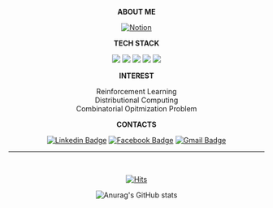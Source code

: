 <div align=center>
	
<b> ABOUT ME </b></h2> 

[![Notion](https://img.shields.io/badge/Notion-%23000000.svg?style=for-the-badge&logo=notion&logoColor=white)](https://polar-mastodon-f5a.notion.site/42424af2f33249b58f974da76e99d198?pvs=4)


<b> TECH STACK </b></h2>  

<!--https://img.shields.io/badge/텍스트-뱃지컬러?style=flat-square&logo=이모지이름&logoColor=white-->
<img src="https://img.shields.io/badge/Python-3776AB?style=for-the-badge&logo=Python&logoColor=white"/></a>
<img src="https://img.shields.io/badge/c++-00599C?style=for-the-badge&logo=c%2B%2B&logoColor=white"/></a>
<img src="https://img.shields.io/badge/Markdown-00000?style=for-the-badge&logo=Markdown&logoColor=white"/></a>
<img src="https://img.shields.io/badge/HTML5-E34F26?style=for-the-badge&logo=HTML5&logoColor=white"/></a> 
<img src="https://img.shields.io/badge/Illustrator-FF9A00?style=for-the-badge&logo=AdobeIllustrator&logoColor=white"/></a> 
</div>

<div align=center> <b> INTEREST </b></h1>  

<br/>

Reinforcement Learning <br/>
Distributional Computing <br/>
Combinatorial Opitmization Problem

</div>

<div align=center>  <b> CONTACTS </b></h2> 

<br/>

[![Linkedin Badge](https://img.shields.io/badge/-LinkedIn-blue?style=for-the-badge&logo=Linkedin&logoColor=white&link=https://www.linkedin.com/in/wooshik-myung-b0088a1b1/)](https://www.linkedin.com/in/wooshik-myung-b0088a1b1/)
[![Facebook Badge](https://img.shields.io/badge/facebook-1877f2?style=for-the-badge&logo=facebook&logoColor=white&link=https://www.facebook.com/zzsza)](https://www.facebook.com/profile.php?id=100006421112520)
[![Gmail Badge](https://img.shields.io/badge/Gmail-d14836?style=for-the-badge&logo=Gmail&logoColor=white&link=mailto:wooshik.m@gmail.com)](mailto:wooshik.m@gmail.com)
	
 </div>

---
<br/>
<div align=center>

[![Hits](https://hits.seeyoufarm.com/api/count/incr/badge.svg?url=https%3A%2F%2Fgithub.com%2FWOOSHIK-M&count_bg=%2379C83D&title_bg=%23555555&icon=&icon_color=%23E7E7E7&title=hits&edge_flat=false)](https://hits.seeyoufarm.com)

![Anurag's GitHub stats](https://github-readme-stats.vercel.app/api?username=WOOSHIK-M&show_icons=true&theme=calm)
<!-- Theme
https://github.com/anuraghazra/github-readme-stats/blob/master/themes/README.md -->

</div>



<!--
**WOOSHIK-M/WOOSHIK-M** is a ✨ _special_ ✨ repository because its `README.md` (this file) appears on your GitHub profile.

Here are some ideas to get you started:

- 🔭 I’m currently working on ...
- 🌱 I’m currently learning ...
- 👯 I’m looking to collaborate on ...
- 🤔 I’m looking for help with ...
- 💬 Ask me about ...
- 📫 How to reach me: ...
- 😄 Pronouns: ...
- ⚡ Fun fact: ...
-->
